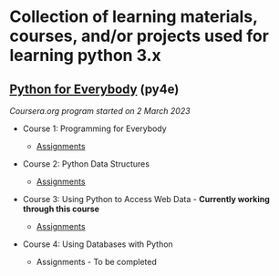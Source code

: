 # Collection of learning materials, courses, and/or projects used for learning python 3.x
## [Python for Everybody](https://www.coursera.org/specializations/python?#courses) (py4e)
_Coursera.org program started on 2 March 2023_
* Course 1: Programming for Everybody
    * [Assignments](https://github.com/Josephhmltn/Python/tree/main/py4e/Course%201)
    
* Course 2: Python Data Structures
    * [Assignments](https://github.com/Josephhmltn/Python/tree/main/py4e/Course%202)

* Course 3: Using Python to Access Web Data - __Currently working through this course__
    * [Assignments](https://github.com/Josephhmltn/Python/blob/main/py4e/Course%203)

* Course 4: Using Databases with Python
    * Assignments - To be completed